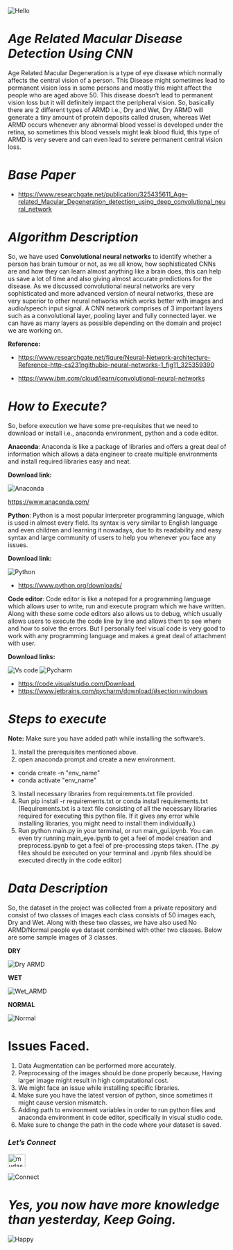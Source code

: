 ![Hello](https://media2.giphy.com/media/v1.Y2lkPTc5MGI3NjExOHU5YnRwZ3J5aDY3a242aWRwZXRzdG5pbnRuOGJ2dTF1eHM4djZnbiZlcD12MV9pbnRlcm5hbF9naWZfYnlfaWQmY3Q9Zw/fRMjhlutjykSs/giphy.gif)

# _**Age Related Macular Disease Detection Using CNN**_
Age Related Macular Degeneration is a type of eye disease which normally affects the central vision of a person. This Disease might sometimes lead to permanent vision loss in some persons and mostly this might affect the people who are aged above 50. This disease doesn’t lead to permanent vision loss but it will definitely impact the peripheral vision. So, basically there are 2 different types of ARMD i.e., Dry and Wet, Dry ARMD will generate a tiny amount of protein deposits called drusen, whereas Wet ARMD occurs whenever any abnormal blood vessel is developed under the retina, so sometimes this blood vessels might leak blood fluid, this type of ARMD is very severe and can even lead to severe permanent central vision loss.

# _**Base Paper**_
+ https://www.researchgate.net/publication/325435611_Age-related_Macular_Degeneration_detection_using_deep_convolutional_neural_network

# _**Algorithm Description**_
So, we have used **Convolutional neural networks** to identify whether a person has brain tumour or not, as we all know, how sophisticated CNNs are and how they can learn almost anything like a brain does, this can help us save a lot of time and also giving almost accurate predictions for the disease. As we discussed convolutional neural networks are very sophisticated and more advanced version of neural networks, these are very superior to other neural networks which works better with images and audio/speech input signal. A CNN network comprises of 3 important layers such as a convolutional layer, pooling layer and fully connected layer. we can have as many layers as possible depending on the domain and project we are working on.

**Reference:**

+ https://www.researchgate.net/figure/Neural-Network-architecture-Reference-http-cs231ngithubio-neural-networks-1_fig11_325359390

+ https://www.ibm.com/cloud/learn/convolutional-neural-networks

# _**How to Execute?**_
So, before execution we have some pre-requisites that we need to download or install i.e., anaconda environment, python and a code editor.

**Anaconda**: Anaconda is like a package of libraries and offers a great deal of information which allows a data engineer to create multiple environments and install required libraries easy and neat.

**Download link:**

![Anaconda](https://1.bp.blogspot.com/-UJ1Ws2zZ9V4/TtMbG2ynJiI/AAAAAAAABbM/m6t2kuEhKdY/s1600/The-biggest-anaconda-snake-3.jpg)

https://www.anaconda.com/

**Python**: Python is a most popular interpreter programming language, which is used in almost every field. Its syntax is very similar to English language and even children and learning it nowadays, due to its readability and easy syntax and large community of users to help you whenever you face any issues.

**Download link:**

![Python](https://i0.wp.com/reptileworldfacts.com/wp-content/uploads/2019/05/male-blonde-super-tiger-reticulated-python.jpg?resize=351%2C351&ssl=1)

+ https://www.python.org/downloads/

**Code editor**: Code editor is like a notepad for a programming language which allows user to write, run and execute program which we have written. Along with these some code editors also allows us to debug, which usually allows users to execute the code line by line and allows them to see where and how to solve the errors. But I personally feel visual code is very good to work with any programming language and makes a great deal of attachment with user.

**Download links:**

![Vs code](https://schwabencode.com/contents/logos/VS2019-Badge.png) ![Pycharm](https://i0.wp.com/scracked.com/wp-content/uploads/2020/01/PyCharm-2019.3.4-Crack.png?fit=200%2C200&ssl=1)

+ https://code.visualstudio.com/Download, 
+ https://www.jetbrains.com/pycharm/download/#section=windows

# _**Steps to execute**_
**Note:** Make sure you have added path while installing the software’s.
1. Install the prerequisites mentioned above.
2. open anaconda prompt and create a new environment.
  - conda create -n "env_name"
  - conda activate "env_name"
3. Install necessary libraries from requirements.txt file provided.
4. Run pip install -r requirements.txt or conda install requirements.txt (Requirements.txt is a text file consisting of all the necessary libraries required for executing this python file. If it gives any error while installing libraries, you might need to install them individually.)
5. Run python main.py in your terminal, or run main_gui.ipynb. You can even try running main_eye.ipynb to get a feel of model creation and preprocess.ipynb to get a feel of pre-processing steps taken.
(The .py files should be executed on your terminal and .ipynb files should be executed directly in the code editor)

# _**Data Description**_
So, the dataset in the project was collected from a private repository and consist of two classes of images each class consists of 50 images each, Dry and Wet. Along with these two classes, we have also used No ARMD/Normal people eye dataset combined with other two classes. Below are some sample images of 3 classes.

**DRY**

![Dry ARMD](https://static.wixstatic.com/media/5810c8_7065f62283454270905888fec8f5a96f~mv2.png/v1/fill/w_199,h_160,al_c,usm_0.66_1.00_0.01/Dry%20AMD%20photo%20insert_PNG.png)

**WET**

![Wet_ARMD](https://d1l9wtg77iuzz5.cloudfront.net/assets/5625/229995/original.png?1525299390)

**NORMAL**

![Normal](https://upload.wikimedia.org/wikipedia/commons/thumb/3/37/Fundus_photograph_of_normal_right_eye.jpg/240px-Fundus_photograph_of_normal_right_eye.jpg)

# Issues Faced.
1. Data Augmentation can be performed more accurately.
2. Preprocessing of the images should be done properly because, Having larger image might result in high computational cost.
3. We might face an issue while installing specific libraries.
4. Make sure you have the latest version of python, since sometimes it might cause version mismatch.
5. Adding path to environment variables in order to run python files and anaconda environment in code editor, specifically in visual studio code.
6. Make sure to change the path in the code where your dataset is saved.

### _**Let’s Connect**_

<a href="https://linkedin.com/in/mudassiruddin21" target="blank"><img align="center" src="https://cdn.jsdelivr.net/npm/simple-icons@3.0.1/icons/linkedin.svg" alt="mudassiruddin21" height="30" width="40" /></a>

![Connect](https://media2.giphy.com/media/l1O6zvqu7O317887HF/source.gif)

# _**Yes, you now have more knowledge than yesterday, Keep Going.**_

![Happy](https://winkgo.com/wp-content/uploads/2019/11/congratulations-memes-44.gif)
  
